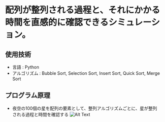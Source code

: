 配列が整列される過程と、それにかかる時間を直感的に確認できるシミュレーション。
=============

使用技術
-------------
- 言語 : Python
- アルゴリズム : Bubble Sort, Selection Sort, Insert Sort, Quick Sort, Merge Sort

プログラム原理
-------------
- 夜空の100個の星を配列の要素として、整列アルゴリズムごとに、星が整列される過程と時間を確認する
![Alt Text](https://ifh.cc/g/JsJ3Hv.gif)
